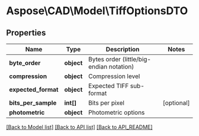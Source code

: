 # Aspose\CAD\Model\TiffOptionsDTO

## Properties
Name | Type | Description | Notes
------------ | ------------- | ------------- | -------------
**byte_order** | **object** | Bytes order (little/big-endian notation) | 
**compression** | **object** | Compression level | 
**expected_format** | **object** | Expected TIFF sub-format | 
**bits_per_sample** | **int[]** | Bits per pixel | [optional] 
**photometric** | **object** | Photometric options | 

[[Back to Model list]](API_README.md#documentation-for-models) [[Back to API list]](API_README.md#documentation-for-api-endpoints) [[Back to API_README]](API_README.md)

